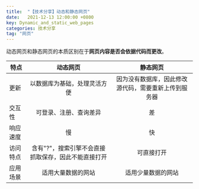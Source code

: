 ```yaml
---
title:  "【技术分享】动态和静态网页"
date:   2021-12-13 12:00:00 +0800
key: Dynamic_and_static_web_pages
categories: 技术分享
tag: "网页"
---
```


动态网页和静态网页的本质区别在于**网页内容是否会依据代码而更改**。

| 特点   | 动态网页                        | 静态网页                       |
| ---- |:---------------------------:|:--------------------------:|
| 更新   | 以数据库为基础，处理灵活方便              | 因为没有数据库，因此修改源代码，需要重新上传到服务器 |
| 交互性  | 可登录、注册、查询差异                 | 差                          |
| 响应速度 | 慢                           | 快                          |
| 访问特点 | 含有"?"，搜索引擎不会直接抓取保存，因此不能直接打开 | 可直接打开                      |
| 应用场景 | 适用大量数据的网站                   | 适用少量数据的网站                  |
